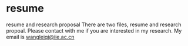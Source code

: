 # resume
resume and research proposal
There are two files, resume and research propoal. Please contact with me if you are interested in my research.
My email is wangleiqi@iie.ac.cn
